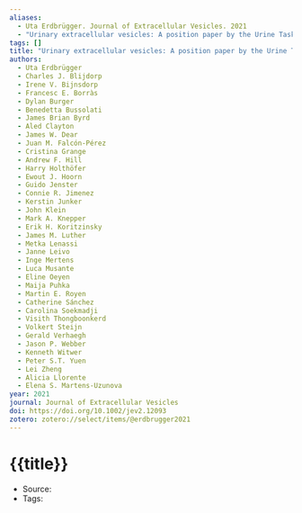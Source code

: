 ```yaml
---
aliases:
  - Uta Erdbrügger. Journal of Extracellular Vesicles. 2021
  - "Urinary extracellular vesicles: A position paper by the Urine Task Force of the International Society for Extracellular Vesicles"
tags: []
title: "Urinary extracellular vesicles: A position paper by the Urine Task Force of the International Society for Extracellular Vesicles"
authors:
  - Uta Erdbrügger
  - Charles J. Blijdorp
  - Irene V. Bijnsdorp
  - Francesc E. Borràs
  - Dylan Burger
  - Benedetta Bussolati
  - James Brian Byrd
  - Aled Clayton
  - James W. Dear
  - Juan M. Falcón‐Pérez
  - Cristina Grange
  - Andrew F. Hill
  - Harry Holthöfer
  - Ewout J. Hoorn
  - Guido Jenster
  - Connie R. Jimenez
  - Kerstin Junker
  - John Klein
  - Mark A. Knepper
  - Erik H. Koritzinsky
  - James M. Luther
  - Metka Lenassi
  - Janne Leivo
  - Inge Mertens
  - Luca Musante
  - Eline Oeyen
  - Maija Puhka
  - Martin E. Royen
  - Catherine Sánchez
  - Carolina Soekmadji
  - Visith Thongboonkerd
  - Volkert Steijn
  - Gerald Verhaegh
  - Jason P. Webber
  - Kenneth Witwer
  - Peter S.T. Yuen
  - Lei Zheng
  - Alicia Llorente
  - Elena S. Martens‐Uzunova
year: 2021
journal: Journal of Extracellular Vesicles
doi: https://doi.org/10.1002/jev2.12093
zotero: zotero://select/items/@erdbrugger2021
---
```

<!-- START_TEMPLATE -->
# {{title}}

- Source:
- Tags: 
<!-- END_TEMPLATE -->